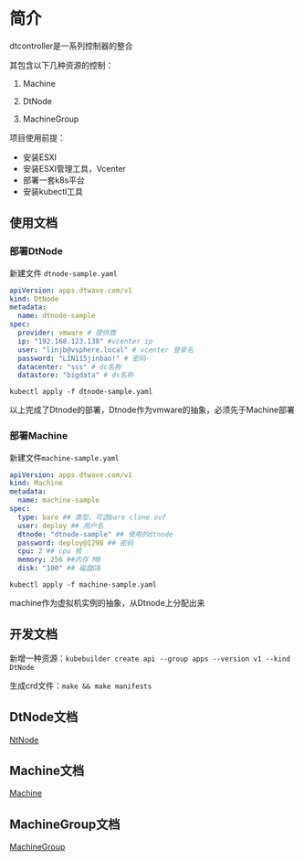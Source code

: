 # 简介

dtcontroller是一系列控制器的整合

其包含以下几种资源的控制：

1. Machine

2. DtNode

3. MachineGroup

项目使用前提：
* 安装ESXI
* 安装ESXI管理工具，Vcenter
* 部署一套k8s平台
* 安装kubectl工具

## 使用文档

### 部署DtNode

新建文件 `dtnode-sample.yaml`
```yaml
apiVersion: apps.dtwave.com/v1
kind: DtNode
metadata:
  name: dtnode-sample
spec:
  provider: vmware # 提供商
  ip: "192.168.123.138" #vcenter ip
  user: "linjb@vsphere.local" # vcenter 登录名
  password: "LIN115jinbao!" # 密码·
  datacenter: "sss" # dc名称
  datastore: "bigdata" # ds名称
```

```shell
kubectl apply -f dtnode-sample.yaml
```

以上完成了Dtnode的部署，Dtnode作为vmware的抽象，必须先于Machine部署

### 部署Machine

新建文件`machine-sample.yaml`
```yaml 
apiVersion: apps.dtwave.com/v1
kind: Machine
metadata:
  name: machine-sample
spec:
  type: bare ## 类型，可选bare clone ovf
  user: deploy ## 用户名
  dtnode: "dtnode-sample" ## 使用的dtnode
  password: deploy@1298 ## 密码
  cpu: 2 ## cpu 核
  memory: 256 ##内存 MB
  disk: "100" ## 磁盘GB
```

```shell
kubectl apply -f machine-sample.yaml
```
 machine作为虚拟机实例的抽象，从Dtnode上分配出来

## 开发文档

新增一种资源：`kubebuilder create api --group apps --version v1 --kind DtNode`

生成crd文件：`make && make manifests`

## DtNode文档
[NtNode](docs/Dtnode.md)

## Machine文档
[Machine](docs/Machine.md)

## MachineGroup文档
[MachineGroup](docs/MachineGroup.md)

